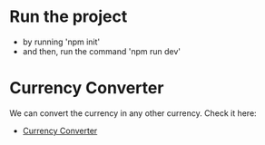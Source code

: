 # Run the project
- by running 'npm init'
- and then, run the command 'npm run dev'

# Currency Converter
We can convert the currency in any other currency.
Check it here:
- [Currency Converter](https://659ffbe78301c31d8d38cfb2--wonderful-torrone-2a7583.netlify.app/)
